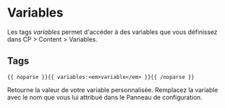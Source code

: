 ﻿# Variables

Les tags _variables_  permet d'accéder à des variables que vous définissez dans CP > Content > Variables.

## Tags

	{{ noparse }}{{ variables:<em>variable</em> }}{{ /noparse }}

Retourne la valeur de votre variable personnalisée. Remplacez la variable avec le nom que vous lui attribué dans le Panneau de configuration.
